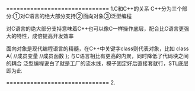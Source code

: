 ==============================
1.C和C++的关系
C++分为三个部分:①对C语言的绝大部分支持②面向对象③泛型编程

对C语言的绝大部分支持意味着C++也可以像C一样操作底层，配合比C语言更强大的特性，成倍提高开发效率

面向对象是现代编程语言的精髓，在C++中关键字class则代表对象，比如
class A{
    //成员变量
    //成员函数
};
与C语言相比有更高的内聚，同时降低了代码块之间的耦合
泛型编程说白了就是工厂的流水线，模子固定好后直接套就行，STL底层即为此

==============================
2.